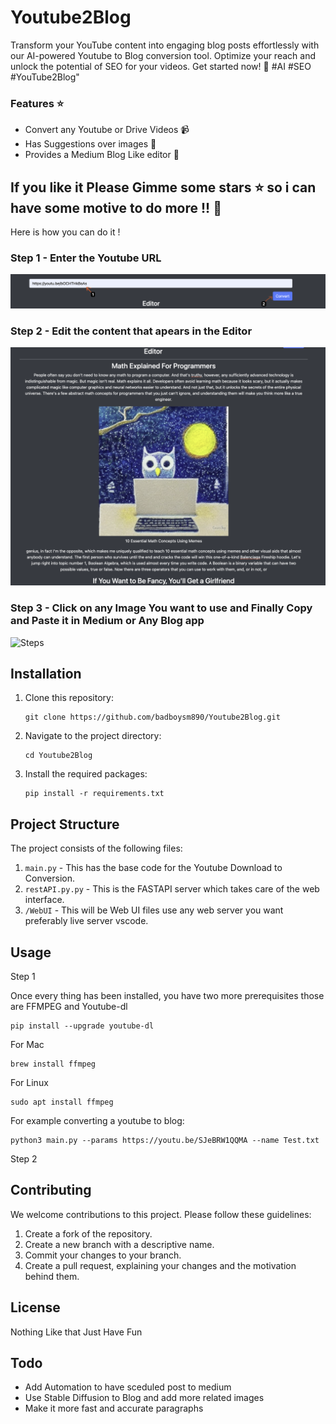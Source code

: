 # Youtube2Blog

Transform your YouTube content into engaging blog posts effortlessly with our AI-powered Youtube to Blog conversion tool. Optimize your reach and unlock the potential of SEO for your videos. Get started now! 🚀 #AI #SEO #YouTube2Blog"

### Features ⭐️

- Convert any Youtube or Drive Videos 📹
- Has Suggestions over images 🌠
- Provides a Medium Blog Like editor 📝

## If you like it Please Gimme some stars ⭐️ so i can have some motive to do more !! 🥺

Here is how you can do it !

### Step 1 - Enter the Youtube URL

![Steps](https://github.com/badboysm890/Youtube2Blog/raw/main/assets/steps.png "Steps")

### Step 2 - Edit the content that apears in the Editor

![Steps](https://github.com/badboysm890/Youtube2Blog/raw/main/assets/steps2.png "Steps")

### Step 3 - Click on any Image You want to use and Finally Copy and Paste it in Medium or Any Blog app

![Steps](https://github.com/badboysm890/Youtube2Blog/raw/main/assets/savedImages.png "Steps")

## Installation

1. Clone this repository:

   ```
   git clone https://github.com/badboysm890/Youtube2Blog.git
   ```

2. Navigate to the project directory:

   ```
   cd Youtube2Blog
   ```

3. Install the required packages:

   ```
   pip install -r requirements.txt
   ```

## Project Structure

The project consists of the following files:

1. `main.py` - This has the base code for the Youtube Download to Conversion.
2. `restAPI.py.py` - This is the FASTAPI server which takes care of the web interface.
3. `/WebUI` - This will be Web UI files use any web server you want preferably live server vscode.

## Usage

Step 1

Once every thing has been installed, you have two more prerequisites those are FFMPEG and Youtube-dl

```
pip install --upgrade youtube-dl
```

For Mac
```
brew install ffmpeg
```

For Linux
```
sudo apt install ffmpeg
```

For example converting a youtube to blog:
```
python3 main.py --params https://youtu.be/SJeBRW1QQMA --name Test.txt
```


Step 2


## Contributing

We welcome contributions to this project. Please follow these guidelines:

1. Create a fork of the repository.
2. Create a new branch with a descriptive name.
3. Commit your changes to your branch.
4. Create a pull request, explaining your changes and the motivation behind them.

## License

Nothing Like that Just Have Fun

## Todo

- Add Automation to have sceduled post to medium
- Use Stable Diffusion to Blog and add more related images
- Make it more fast and accurate paragraphs
